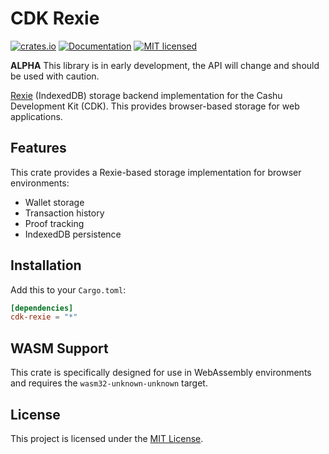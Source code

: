 # CDK Rexie

[![crates.io](https://img.shields.io/crates/v/cdk-rexie.svg)](https://crates.io/crates/cdk-rexie)
[![Documentation](https://docs.rs/cdk-rexie/badge.svg)](https://docs.rs/cdk-rexie)
[![MIT licensed](https://img.shields.io/badge/license-MIT-blue.svg)](https://github.com/cashubtc/cdk/blob/main/LICENSE)

**ALPHA** This library is in early development, the API will change and should be used with caution.

[Rexie](https://github.com/SaltyAom/rexie) (IndexedDB) storage backend implementation for the Cashu Development Kit (CDK). This provides browser-based storage for web applications.

## Features

This crate provides a Rexie-based storage implementation for browser environments:
- Wallet storage
- Transaction history
- Proof tracking
- IndexedDB persistence

## Installation

Add this to your `Cargo.toml`:

```toml
[dependencies]
cdk-rexie = "*"
```


## WASM Support

This crate is specifically designed for use in WebAssembly environments and requires the `wasm32-unknown-unknown` target.

## License

This project is licensed under the [MIT License](../../LICENSE).
